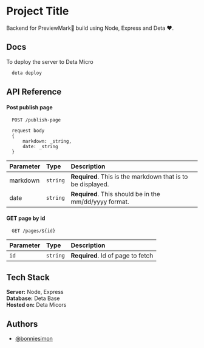 
# Project Title

Backend for PreviewMark📙 build using Node, Express and Deta ❤.

## Docs

To deploy the server to Deta Micro
```bash
  deta deploy
```

## API Reference

#### Post publish page

```http
  POST /publish-page

  request body  
  {
	  markdown: _string,
	  date: _string
  }
```

| Parameter | Type     | Description                |
| :-------- | :------- | :------------------------- |
| markdown | `string` | **Required**. This is the markdown that is to be displayed. |
| date | `string` | **Required**. This should be in the mm/dd/yyyy format. |

#### GET page by id

```http
  GET /pages/${id}
```

| Parameter | Type     | Description                       |
| :-------- | :------- | :-------------------------------- |
| `id`      | `string` | **Required**. Id of page to fetch |


## Tech Stack

**Server:** Node, Express  
**Database:** Deta Base  
**Hosted on:** Deta Micors

  
## Authors

- [@bonniesimon](https://www.github.com/bonniesimon)

  
